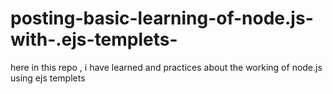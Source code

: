 # posting-basic-learning-of-node.js-with-.ejs-templets-
here in this repo , i have learned and practices about the working of node.js using ejs templets 
